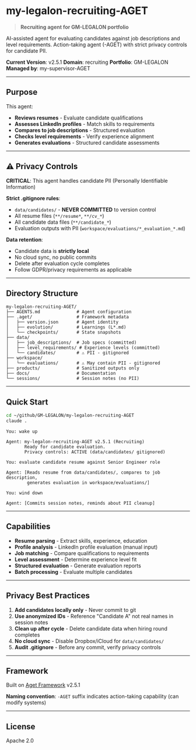 # my-legalon-recruiting-AGET

> **Recruiting agent for GM-LEGALON portfolio**

AI-assisted agent for evaluating candidates against job descriptions and level requirements. Action-taking agent (-AGET) with strict privacy controls for candidate PII.

**Current Version**: v2.5.1
**Domain**: recruiting
**Portfolio**: GM-LEGALON
**Managed by**: my-supervisor-AGET

---

## Purpose

This agent:
- **Reviews resumes** - Evaluate candidate qualifications
- **Assesses LinkedIn profiles** - Match skills to requirements
- **Compares to job descriptions** - Structured evaluation
- **Checks level requirements** - Verify experience alignment
- **Generates evaluations** - Structured candidate assessments

---

## ⚠️ Privacy Controls

**CRITICAL**: This agent handles candidate PII (Personally Identifiable Information)

**Strict .gitignore rules**:
- `data/candidates/` - **NEVER COMMITTED** to version control
- All resume files (`**/resume*`, `**/cv_*`)
- All candidate data files (`**/candidate_*`)
- Evaluation outputs with PII (`workspace/evaluations/*_evaluation_*.md`)

**Data retention**:
- Candidate data is **strictly local**
- No cloud sync, no public commits
- Delete after evaluation cycle completes
- Follow GDPR/privacy requirements as applicable

---

## Directory Structure

```
my-legalon-recruiting-AGET/
├── AGENTS.md              # Agent configuration
├── .aget/                 # Framework metadata
│   ├── version.json       # Agent identity
│   ├── evolution/         # Learnings (L*.md)
│   └── checkpoints/       # State snapshots
├── data/
│   ├── job_descriptions/  # Job specs (committed)
│   ├── level_requirements/ # Experience levels (committed)
│   └── candidates/        # ⚠️ PII - gitignored
├── workspace/
│   └── evaluations/       # ⚠️ May contain PII - gitignored
├── products/              # Sanitized outputs only
├── docs/                  # Documentation
└── sessions/              # Session notes (no PII)
```

---

## Quick Start

```bash
cd ~/github/GM-LEGALON/my-legalon-recruiting-AGET
claude .
```

```
You: wake up

Agent: my-legalon-recruiting-AGET v2.5.1 (Recruiting)
       Ready for candidate evaluation.
       Privacy controls: ACTIVE (data/candidates/ gitignored)

You: evaluate candidate resume against Senior Engineer role

Agent: [Reads resume from data/candidates/, compares to job description,
        generates evaluation in workspace/evaluations/]

You: wind down

Agent: [Commits session notes, reminds about PII cleanup]
```

---

## Capabilities

- **Resume parsing** - Extract skills, experience, education
- **Profile analysis** - LinkedIn profile evaluation (manual input)
- **Job matching** - Compare qualifications to requirements
- **Level assessment** - Determine experience level fit
- **Structured evaluation** - Generate evaluation reports
- **Batch processing** - Evaluate multiple candidates

---

## Privacy Best Practices

1. **Add candidates locally only** - Never commit to git
2. **Use anonymized IDs** - Reference "Candidate A" not real names in session notes
3. **Clean up after cycle** - Delete candidate data when hiring round completes
4. **No cloud sync** - Disable Dropbox/iCloud for `data/candidates/`
5. **Audit .gitignore** - Before any commit, verify privacy controls

---

## Framework

Built on [Aget Framework](https://github.com/aget-framework/template-worker-aget) v2.5.1

**Naming convention**: `-AGET` suffix indicates action-taking capability (can modify systems)

---

## License

Apache 2.0

